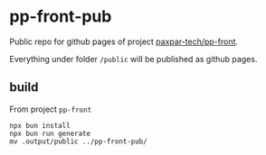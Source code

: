 # pp-front-pub

Public repo for github pages of project [paxpar-tech/pp-front](https://github.com/paxpar-tech/pp-front).

Everything under folder `/public` will be published as github pages.

## build 

From project `pp-front`

```shell
npx bun install
npx bun run generate
mv .output/public ../pp-front-pub/
```